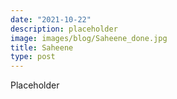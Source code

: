 ```yaml
---
date: "2021-10-22"
description: placeholder
image: images/blog/Saheene_done.jpg
title: Saheene
type: post
---
```


Placeholder
